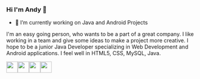 ### Hi I'm Andy 👋

- 🔭 I’m currently working on Java and Android Projects

I'm an easy going person, who wants to be a part of a great company. I like working in a team and give some ideas to make a project more creative.
I hope to be a junior Java Developer specializing in Web Development and Android applications. I feel well in HTML5, CSS, MySQL, Java. 


<img src="https://www.svgrepo.com/show/71269/java.svg" height="30"><img src="https://www.svgrepo.com/show/141566/android.svg" height="30"><img src="https://www.svgrepo.com/show/108882/html.svg" height="30"><img src="https://www.svgrepo.com/show/240345/css.svg" height="30">

<!--
**AndyKrz/AndyKrz** is a ✨ _special_ ✨ repository because its `README.md` (this file) appears on your GitHub profile.

Here are some ideas to get you started:

- 🔭 I’m currently working on ...
- 🌱 I’m currently learning ...
- 👯 I’m looking to collaborate on ...
- 🤔 I’m looking for help with ...
- 💬 Ask me about ...
- 📫 How to reach me: ...
- 😄 Pronouns: ...
- ⚡ Fun fact: ...
-->
